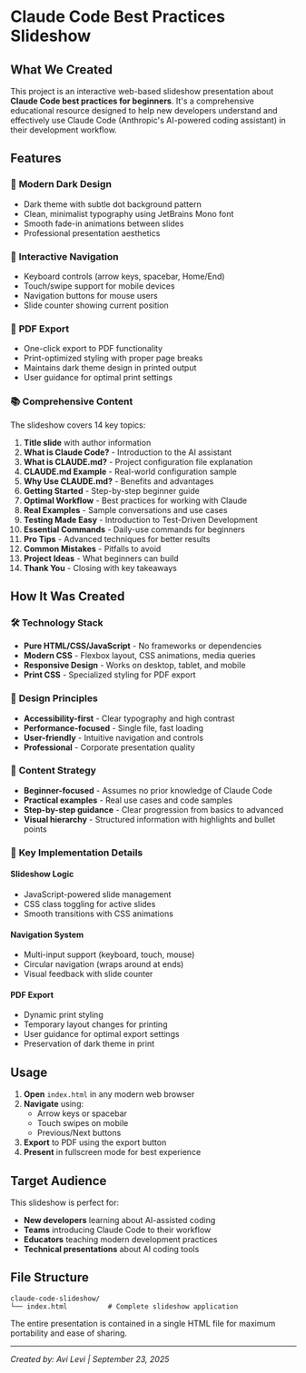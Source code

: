 # Claude Code Best Practices Slideshow

## What We Created

This project is an interactive web-based slideshow presentation about **Claude Code best practices for beginners**. It's a comprehensive educational resource designed to help new developers understand and effectively use Claude Code (Anthropic's AI-powered coding assistant) in their development workflow.

## Features

### 🎨 **Modern Dark Design**
- Dark theme with subtle dot background pattern
- Clean, minimalist typography using JetBrains Mono font
- Smooth fade-in animations between slides
- Professional presentation aesthetics

### 📱 **Interactive Navigation**
- Keyboard controls (arrow keys, spacebar, Home/End)
- Touch/swipe support for mobile devices
- Navigation buttons for mouse users
- Slide counter showing current position

### 📄 **PDF Export**
- One-click export to PDF functionality
- Print-optimized styling with proper page breaks
- Maintains dark theme design in printed output
- User guidance for optimal print settings

### 📚 **Comprehensive Content**
The slideshow covers 14 key topics:
1. **Title slide** with author information
2. **What is Claude Code?** - Introduction to the AI assistant
3. **What is CLAUDE.md?** - Project configuration file explanation
4. **CLAUDE.md Example** - Real-world configuration sample
5. **Why Use CLAUDE.md?** - Benefits and advantages
6. **Getting Started** - Step-by-step beginner guide
7. **Optimal Workflow** - Best practices for working with Claude
8. **Real Examples** - Sample conversations and use cases
9. **Testing Made Easy** - Introduction to Test-Driven Development
10. **Essential Commands** - Daily-use commands for beginners
11. **Pro Tips** - Advanced techniques for better results
12. **Common Mistakes** - Pitfalls to avoid
13. **Project Ideas** - What beginners can build
14. **Thank You** - Closing with key takeaways

## How It Was Created

### 🛠 **Technology Stack**
- **Pure HTML/CSS/JavaScript** - No frameworks or dependencies
- **Modern CSS** - Flexbox layout, CSS animations, media queries
- **Responsive Design** - Works on desktop, tablet, and mobile
- **Print CSS** - Specialized styling for PDF export

### 🎯 **Design Principles**
- **Accessibility-first** - Clear typography and high contrast
- **Performance-focused** - Single file, fast loading
- **User-friendly** - Intuitive navigation and controls
- **Professional** - Corporate presentation quality

### 📖 **Content Strategy**
- **Beginner-focused** - Assumes no prior knowledge of Claude Code
- **Practical examples** - Real use cases and code samples
- **Step-by-step guidance** - Clear progression from basics to advanced
- **Visual hierarchy** - Structured information with highlights and bullet points

### 🔧 **Key Implementation Details**

#### Slideshow Logic
- JavaScript-powered slide management
- CSS class toggling for active slides
- Smooth transitions with CSS animations

#### Navigation System
- Multi-input support (keyboard, touch, mouse)
- Circular navigation (wraps around at ends)
- Visual feedback with slide counter

#### PDF Export
- Dynamic print styling
- Temporary layout changes for printing
- User guidance for optimal export settings
- Preservation of dark theme in print

## Usage

1. **Open** `index.html` in any modern web browser
2. **Navigate** using:
   - Arrow keys or spacebar
   - Touch swipes on mobile
   - Previous/Next buttons
3. **Export** to PDF using the export button
4. **Present** in fullscreen mode for best experience

## Target Audience

This slideshow is perfect for:
- **New developers** learning about AI-assisted coding
- **Teams** introducing Claude Code to their workflow
- **Educators** teaching modern development practices
- **Technical presentations** about AI coding tools

## File Structure

```
claude-code-slideshow/
└── index.html          # Complete slideshow application
```

The entire presentation is contained in a single HTML file for maximum portability and ease of sharing.

---

*Created by: Avi Levi | September 23, 2025*